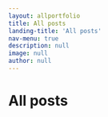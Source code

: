 ```yaml
---
layout: allportfolio
title: All posts
landing-title: 'All posts'
nav-menu: true
description: null
image: null
author: null
---
```


<h1>All posts</h1>
